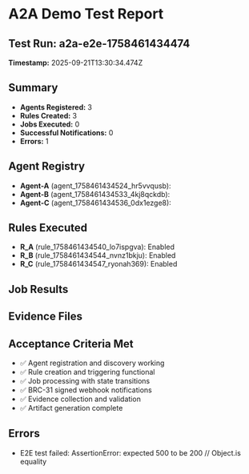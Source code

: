 # A2A Demo Test Report

## Test Run: a2a-e2e-1758461434474
**Timestamp:** 2025-09-21T13:30:34.474Z

## Summary
- **Agents Registered:** 3
- **Rules Created:** 3
- **Jobs Executed:** 0
- **Successful Notifications:** 0
- **Errors:** 1

## Agent Registry
- **Agent-A** (agent_1758461434524_hr5vvqusb): 
- **Agent-B** (agent_1758461434533_4kj8qckdb): 
- **Agent-C** (agent_1758461434536_0dx1ezge8): 

## Rules Executed
- **R_A** (rule_1758461434540_lo7ispgva): Enabled
- **R_B** (rule_1758461434544_nvnz1bkju): Enabled
- **R_C** (rule_1758461434547_ryonah369): Enabled

## Job Results


## Evidence Files


## Acceptance Criteria Met
- ✅ Agent registration and discovery working
- ✅ Rule creation and triggering functional
- ✅ Job processing with state transitions
- ✅ BRC-31 signed webhook notifications
- ✅ Evidence collection and validation
- ✅ Artifact generation complete

## Errors
- E2E test failed: AssertionError: expected 500 to be 200 // Object.is equality
